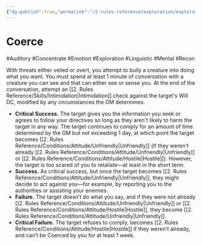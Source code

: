 ```yaml
---
{"dg-publish":true,"permalink":"/2-rules-reference/exploration/exploration-activities/coerce/","noteIcon":""}
---
```


# Coerce
#Auditory #Concentrate #Emotion #Exploration #Linguistic #Mental #Recon 

With threats either veiled or overt, you attempt to bully a creature into doing what you want. You must spend at least 1 minute of conversation with a creature you can see and that can either see or sense you. At the end of the conversation, attempt an [[2. Rules Reference/Skills/Intimidation\|Intimidation]] check against the target's Will DC, modified by any circumstances the GM determines. 

- **Critical Success.** The target gives you the information you seek or agrees to follow your directives so long as they aren't likely to harm the target in any way. The target continues to comply for an amount of time determined by the GM but not exceeding 1 day, at which point the target becomes [[2. Rules Reference/Conditions/Attitude/Unfriendly\|Unfriendly]] (if they weren't already [[2. Rules Reference/Conditions/Attitude/Unfriendly\|Unfriendly]] or [[2. Rules Reference/Conditions/Attitude/Hostile\|Hostile]]). However, the target is too scared of you to retaliate—at least in the short term.
- **Success.** As critical success, but once the target becomes [[2. Rules Reference/Conditions/Attitude/Unfriendly\|Unfriendly]], they might decide to act against you—for example, by reporting you to the authorities or assisting your enemies.
- **Failure.** The target doesn’t do what you say, and if they were not already [[2. Rules Reference/Conditions/Attitude/Unfriendly\|Unfriendly]] or [[2. Rules Reference/Conditions/Attitude/Hostile\|Hostile]], they become [[2. Rules Reference/Conditions/Attitude/Unfriendly\|Unfriendly]].
- **Critical Failure.** The target refuses to comply, becomes [[2. Rules Reference/Conditions/Attitude/Hostile\|Hostile]] if they weren’t already, and can’t be Coerced by you for at least 1 week.
